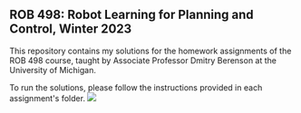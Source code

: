 ## ROB 498: Robot Learning for Planning and Control, Winter 2023

This repository contains my solutions for the homework assignments of the ROB 498 course, taught by Associate Professor Dmitry Berenson at the University of Michigan.

To run the solutions, please follow the instructions provided in each assignment's folder. 
![](https://github.com/dorecasan/rob498_umich/blob/main/HW3/pushing_visualization_obstacle2.gif)

